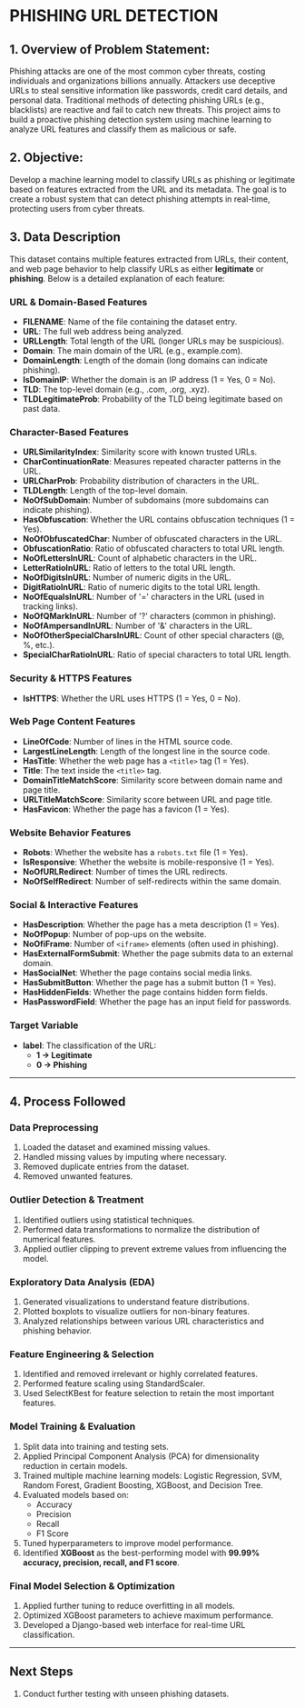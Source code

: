 # PHISHING URL DETECTION

## 1. Overview of Problem Statement:
Phishing attacks are one of the most common cyber threats, costing individuals and organizations billions annually. Attackers use deceptive URLs to steal sensitive information like passwords, credit card details, and personal data. Traditional methods of detecting phishing URLs (e.g., blacklists) are reactive and fail to catch new threats. This project aims to build a proactive phishing detection system using machine learning to analyze URL features and classify them as malicious or safe.

## 2. Objective:
Develop a machine learning model to classify URLs as phishing or legitimate based on features extracted from the URL and its metadata. The goal is to create a robust system that can detect phishing attempts in real-time, protecting users from cyber threats.

## 3. Data Description
This dataset contains multiple features extracted from URLs, their content, and web page behavior to help classify URLs as either **legitimate** or **phishing**. Below is a detailed explanation of each feature:

### URL & Domain-Based Features
- **FILENAME**: Name of the file containing the dataset entry.  
- **URL**: The full web address being analyzed.  
- **URLLength**: Total length of the URL (longer URLs may be suspicious).  
- **Domain**: The main domain of the URL (e.g., example.com).  
- **DomainLength**: Length of the domain (long domains can indicate phishing).  
- **IsDomainIP**: Whether the domain is an IP address (1 = Yes, 0 = No).  
- **TLD**: The top-level domain (e.g., .com, .org, .xyz).  
- **TLDLegitimateProb**: Probability of the TLD being legitimate based on past data.  

### Character-Based Features
- **URLSimilarityIndex**: Similarity score with known trusted URLs.  
- **CharContinuationRate**: Measures repeated character patterns in the URL.  
- **URLCharProb**: Probability distribution of characters in the URL.  
- **TLDLength**: Length of the top-level domain.  
- **NoOfSubDomain**: Number of subdomains (more subdomains can indicate phishing).  
- **HasObfuscation**: Whether the URL contains obfuscation techniques (1 = Yes).  
- **NoOfObfuscatedChar**: Number of obfuscated characters in the URL.  
- **ObfuscationRatio**: Ratio of obfuscated characters to total URL length.  
- **NoOfLettersInURL**: Count of alphabetic characters in the URL.  
- **LetterRatioInURL**: Ratio of letters to the total URL length.  
- **NoOfDigitsInURL**: Number of numeric digits in the URL.  
- **DigitRatioInURL**: Ratio of numeric digits to the total URL length.  
- **NoOfEqualsInURL**: Number of '=' characters in the URL (used in tracking links).  
- **NoOfQMarkInURL**: Number of '?' characters (common in phishing).  
- **NoOfAmpersandInURL**: Number of '&' characters in the URL.  
- **NoOfOtherSpecialCharsInURL**: Count of other special characters (@, %, etc.).  
- **SpecialCharRatioInURL**: Ratio of special characters to total URL length.  

### Security & HTTPS Features
- **IsHTTPS**: Whether the URL uses HTTPS (1 = Yes, 0 = No).  

### Web Page Content Features
- **LineOfCode**: Number of lines in the HTML source code.  
- **LargestLineLength**: Length of the longest line in the source code.  
- **HasTitle**: Whether the web page has a `<title>` tag (1 = Yes).  
- **Title**: The text inside the `<title>` tag.  
- **DomainTitleMatchScore**: Similarity score between domain name and page title.  
- **URLTitleMatchScore**: Similarity score between URL and page title.  
- **HasFavicon**: Whether the page has a favicon (1 = Yes).  

### Website Behavior Features
- **Robots**: Whether the website has a `robots.txt` file (1 = Yes).  
- **IsResponsive**: Whether the website is mobile-responsive (1 = Yes).  
- **NoOfURLRedirect**: Number of times the URL redirects.  
- **NoOfSelfRedirect**: Number of self-redirects within the same domain.  

### Social & Interactive Features
- **HasDescription**: Whether the page has a meta description (1 = Yes).  
- **NoOfPopup**: Number of pop-ups on the website.  
- **NoOfiFrame**: Number of `<iframe>` elements (often used in phishing).  
- **HasExternalFormSubmit**: Whether the page submits data to an external domain.  
- **HasSocialNet**: Whether the page contains social media links.  
- **HasSubmitButton**: Whether the page has a submit button (1 = Yes).  
- **HasHiddenFields**: Whether the page contains hidden form fields.  
- **HasPasswordField**: Whether the page has an input field for passwords.  

### Target Variable
- **label**: The classification of the URL:  
  - **1 → Legitimate**  
  - **0 → Phishing**  

---
## 4. Process Followed

### **Data Preprocessing**
1. Loaded the dataset and examined missing values.
2. Handled missing values by imputing where necessary.
3. Removed duplicate entries from the dataset.
4. Removed unwanted features.

### **Outlier Detection & Treatment**
1. Identified outliers using statistical techniques.
2. Performed data transformations to normalize the distribution of numerical features.
3. Applied outlier clipping to prevent extreme values from influencing the model.

### **Exploratory Data Analysis (EDA)**
1. Generated visualizations to understand feature distributions.
2. Plotted boxplots to visualize outliers for non-binary features.
3. Analyzed relationships between various URL characteristics and phishing behavior.

### **Feature Engineering & Selection**
1. Identified and removed irrelevant or highly correlated features.
2. Performed feature scaling using StandardScaler.
3. Used SelectKBest for feature selection to retain the most important features.

### **Model Training & Evaluation**
1. Split data into training and testing sets.
2. Applied Principal Component Analysis (PCA) for dimensionality reduction in certain models.
3. Trained multiple machine learning models: Logistic Regression, SVM, Random Forest, Gradient Boosting, XGBoost, and Decision Tree.
4. Evaluated models based on:
   - Accuracy
   - Precision
   - Recall
   - F1 Score
5. Tuned hyperparameters to improve model performance.
6. Identified **XGBoost** as the best-performing model with **99.99% accuracy, precision, recall, and F1 score**.

### **Final Model Selection & Optimization**
1. Applied further tuning to reduce overfitting in all models.
2. Optimized XGBoost parameters to achieve maximum performance.
3. Developed a Django-based web interface for real-time URL classification.

---
## Next Steps
1. Conduct further testing with unseen phishing datasets.

